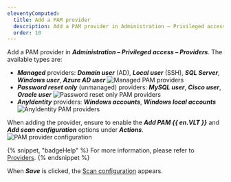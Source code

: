 ```yaml
---
eleventyComputed:
  title: Add a PAM provider
  description: Add a PAM provider in Administration – Privileged access – Providers.
  order: 10
---
```

Add a PAM provider in ***Administration – Privileged access – Providers***. The available types are:

* ***Managed*** providers: ***Domain user*** (AD), ***Local user*** (SSH), ***SQL Server***, ***Windows user***, ***Azure AD user***
![Managed PAM providers](https://cdnweb.devolutions.net/docs/docs_en_server_ServerOp2107.png)
* ***Password reset only*** (unmanaged) providers: ***MySQL user***, ***Cisco user***, ***Oracle user***
![Password reset only PAM providers](https://cdnweb.devolutions.net/docs/docs_en_server_ServerOp2108.png)
* ***AnyIdentity*** providers: ***Windows accounts***, ***Windows local accounts***
![AnyIdentity PAM providers](https://cdnweb.devolutions.net/docs/docs_en_server_ServerOp2109.png)

When adding the provider, ensure to enable the ***Add PAM {{ en.VLT }}*** and ***Add scan configuration*** options under ***Actions***.
![PAM provider configuration](https://cdnweb.devolutions.net/docs/docs_en_server_ServerOp2110.png)

{% snippet, "badgeHelp" %}
For more information, please refer to [Providers](/pam/server/providers/).
{% endsnippet %}

When ***Save*** is clicked, the [Scan configuration](pam/server/getting-started/create-run-scan-configuration) appears.
